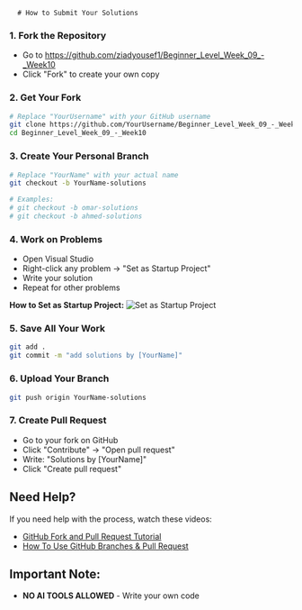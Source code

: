       # How to Submit Your Solutions 


### 1. Fork the Repository
- Go to https://github.com/ziadyousef1/Beginner_Level_Week_09_-_Week10
- Click "Fork" to create your own copy

### 2. Get Your Fork
```bash
# Replace "YourUsername" with your GitHub username
git clone https://github.com/YourUsername/Beginner_Level_Week_09_-_Week10.git
cd Beginner_Level_Week_09_-_Week10
```

### 3. Create Your Personal Branch
```bash
# Replace "YourName" with your actual name
git checkout -b YourName-solutions

# Examples:
# git checkout -b omar-solutions
# git checkout -b ahmed-solutions
```

### 4. Work on Problems
- Open Visual Studio
- Right-click any problem → "Set as Startup Project"
- Write your solution
- Repeat for other problems

**How to Set as Startup Project:**
![Set as Startup Project](image.png)

### 5. Save All Your Work
```bash
git add .
git commit -m "add solutions by [YourName]"
```

### 6. Upload Your Branch
```bash
git push origin YourName-solutions
```

### 7. Create Pull Request
- Go to your fork on GitHub
- Click "Contribute" → "Open pull request"
- Write: "Solutions by [YourName]"
- Click "Create pull request"

## Need Help?
If you need help with the process, watch these videos:
- [GitHub Fork and Pull Request Tutorial](https://youtu.be/n43bagVuJPU?si=hPHjomJd7XJh-XcF)
- [How To Use GitHub Branches & Pull Request](https://youtu.be/6EQN0gJL7y8?si=HQ6LvgQYqCSpe-VQ)


## Important Note:
- **NO AI TOOLS ALLOWED** - Write your own code
